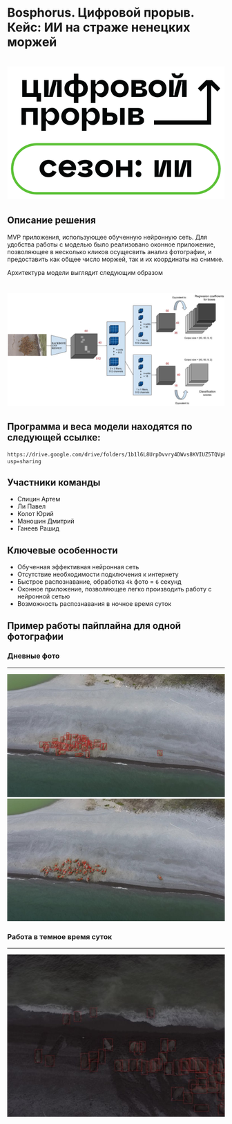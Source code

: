 # Bosphorus. Цифровой прорыв. Кейс: ИИ на страже ненецких моржей
<h1 align="center">
  <img src="assets/main-logo.png">
</h1>

## Описание решения
MVP приложения, использующее обученную нейронную сеть. Для удобства работы с моделью было реализовано оконное приложение, позволяющее в несколько кликов осущесвить анализ фотографии, и предоставить как общее число моржей, так и их координаты на снимке.

Архитектура модели выглядит следующим образом
<h1 align="center">
  <img src="assets/model.png">
</h1>

## Программа и веса модели находятся по следующей ссылке:
```
https://drive.google.com/drive/folders/1b1l6L8UrpDvvry4DWvs8KVIUZ5TQVpHx?usp=sharing
```

## Участники команды
 - Спицин Артем
 - Ли Павел
 - Колот Юрий
 - Маношин Дмитрий
 - Ганеев Рашид

## Ключевые особенности
 - Обученная эффективная нейронная сеть
 - Отсутствие необходимости подключения к интернету
 - Быстрое распознавание, обработка ```4k``` фото = ```6``` секунд
 - Оконное приложение, позволяющее легко производить работу с нейронной сетью
 - Возможность распознавания в ночное время суток

## Пример работы пайплайна для одной фотографии
### Дневные фото
-----------------
<img src="assets/1.jpg">
<img src="assets/2.jpg">

### Работа в темное время суток
-----------------
<img src="assets/3.jpg">
